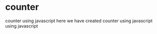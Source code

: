 # counter
counter using javascript 
here we have created counter using javascript using javascript

